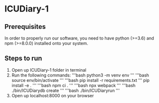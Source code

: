 # ICUDiary-1

## Prerequisites
In order to properly run our software, you need to have python (>=3.6) and npm (>=8.0.0) installed onto your system.

## Steps to run
1. Open up ICUDiary-1 folder in terminal
2. Run the following commands:
'''bash
python3 -m venv env
'''
'''bash
source env/bin/activate
'''
'''bash
pip install -r requirements.txt
'''
pip install -e .
'''
'''bash
npm ci . 
'''
'''bash
npx webpack
'''
'''bash
./bin/ICUDiarydb create
'''
'''bash
./bin/ICUDiaryrun
'''
3. Open up localhost:8000 on your browser

